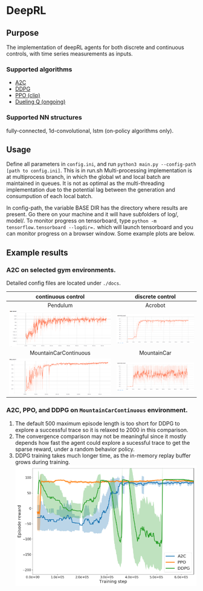 # DeepRL
## Purpose
The implementation of deepRL agents for both discrete and continuous controls, with time series measurements as inputs. 

### Supported algorithms
* [A2C](https://arxiv.org/abs/1602.01783)
* [DDPG](https://arxiv.org/abs/1509.02971)
* [PPO (clip)](https://arxiv.org/abs/1707.06347)
* [Dueling Q (ongoing)](https://arxiv.org/abs/1511.06581)

### Supported NN structures
fully-connected, 1d-convolutional, lstm (on-policy algorithms only). 

## Usage
Define all parameters in `config.ini`, and run `python3 main.py --config-path [path to config.ini]`. This is in run.sh
Multi-processing implementation is at multiprocess branch, in which the global wt and local batch are maintained in queues. It is not as optimal as the multi-threading implementation due to the potential lag between the generation and consumpution of each local batch.

In config-path, the variable BASE DIR has the directory where results are present. Go there on your machine and it will have subfolders of log/, model/.
To monitor progress on tensorboard, type `python -m tensorflow.tensorboard --logdir=.` which will launch tensorboard and you can monitor progress on a browser window. Some example plots are below.

## Example results
### A2C on selected gym environments.
Detailed config files are located under `./docs`.

**continuous control**     | discrete control
:-------------------------:|:--------------------------:
Pendulum                   | Acrobot
![](./docs/pend.png)       | ![](./docs/acro.png)
MountainCarContinuous      | MountainCar
![](./docs/contcar.png)    | ![](./docs/car.png)

### A2C, PPO, and DDPG on `MountainCarContinuous` environment.
1. The default 500 maximum episode length is too short for DDPG to explore a successful trace so it is relaxed to 2000 in this comparison. 
2. The convergence comparison may not be meaningful since it mostly depends how fast the agent could explore a sucessful trace to get the sparse reward, under a random behavior policy.
3. DDPG training takes much longer time, as the in-memory replay buffer grows during training.
![](./docs/contcar_comp.png)



